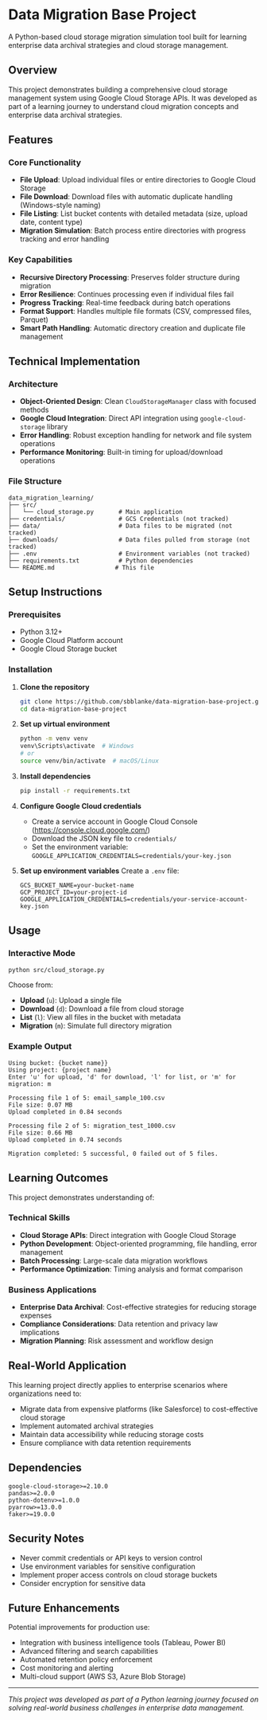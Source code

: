 # Data Migration Base Project

A Python-based cloud storage migration simulation tool built for learning enterprise data archival strategies and cloud storage management.

## Overview

This project demonstrates building a comprehensive cloud storage management system using Google Cloud Storage APIs. It was developed as part of a learning journey to understand cloud migration concepts and enterprise data archival strategies.

## Features

### Core Functionality

- **File Upload**: Upload individual files or entire directories to Google Cloud Storage
- **File Download**: Download files with automatic duplicate handling (Windows-style naming)
- **File Listing**: List bucket contents with detailed metadata (size, upload date, content type)
- **Migration Simulation**: Batch process entire directories with progress tracking and error handling

### Key Capabilities

- **Recursive Directory Processing**: Preserves folder structure during migration
- **Error Resilience**: Continues processing even if individual files fail
- **Progress Tracking**: Real-time feedback during batch operations
- **Format Support**: Handles multiple file formats (CSV, compressed files, Parquet)
- **Smart Path Handling**: Automatic directory creation and duplicate file management

## Technical Implementation

### Architecture

- **Object-Oriented Design**: Clean `CloudStorageManager` class with focused methods
- **Google Cloud Integration**: Direct API integration using `google-cloud-storage` library
- **Error Handling**: Robust exception handling for network and file system operations
- **Performance Monitoring**: Built-in timing for upload/download operations

### File Structure

```
data_migration_learning/
├── src/
│   └── cloud_storage.py       # Main application
├── credentials/               # GCS Credentials (not tracked)
├── data/                      # Data files to be migrated (not tracked)
├── downloads/                 # Data files pulled from storage (not tracked)
├── .env                       # Environment variables (not tracked)
├── requirements.txt           # Python dependencies
└── README.md                 # This file
```

## Setup Instructions

### Prerequisites

- Python 3.12+
- Google Cloud Platform account
- Google Cloud Storage bucket

### Installation

1. **Clone the repository**

   ```bash
   git clone https://github.com/sbblanke/data-migration-base-project.git
   cd data-migration-base-project
   ```

2. **Set up virtual environment**

   ```bash
   python -m venv venv
   venv\Scripts\activate  # Windows
   # or
   source venv/bin/activate  # macOS/Linux
   ```

3. **Install dependencies**

   ```bash
   pip install -r requirements.txt
   ```

4. **Configure Google Cloud credentials**

   - Create a service account in Google Cloud Console (https://console.cloud.google.com/)
   - Download the JSON key file to `credentials/`
   - Set the environment variable: `GOOGLE_APPLICATION_CREDENTIALS=credentials/your-key.json`

5. **Set up environment variables**
   Create a `.env` file:
   ```
   GCS_BUCKET_NAME=your-bucket-name
   GCP_PROJECT_ID=your-project-id
   GOOGLE_APPLICATION_CREDENTIALS=credentials/your-service-account-key.json
   ```

## Usage

### Interactive Mode

```bash
python src/cloud_storage.py
```

Choose from:

- **Upload** (`u`): Upload a single file
- **Download** (`d`): Download a file from cloud storage
- **List** (`l`): View all files in the bucket with metadata
- **Migration** (`m`): Simulate full directory migration

### Example Output

```
Using bucket: {bucket name}}
Using project: {project name}
Enter 'u' for upload, 'd' for download, 'l' for list, or 'm' for migration: m

Processing file 1 of 5: email_sample_100.csv
File size: 0.07 MB
Upload completed in 0.84 seconds

Processing file 2 of 5: migration_test_1000.csv
File size: 0.66 MB
Upload completed in 0.74 seconds

Migration completed: 5 successful, 0 failed out of 5 files.
```

## Learning Outcomes

This project demonstrates understanding of:

### Technical Skills

- **Cloud Storage APIs**: Direct integration with Google Cloud Storage
- **Python Development**: Object-oriented programming, file handling, error management
- **Batch Processing**: Large-scale data migration workflows
- **Performance Optimization**: Timing analysis and format comparison

### Business Applications

- **Enterprise Data Archival**: Cost-effective strategies for reducing storage expenses
- **Compliance Considerations**: Data retention and privacy law implications
- **Migration Planning**: Risk assessment and workflow design

## Real-World Application

This learning project directly applies to enterprise scenarios where organizations need to:

- Migrate data from expensive platforms (like Salesforce) to cost-effective cloud storage
- Implement automated archival strategies
- Maintain data accessibility while reducing storage costs
- Ensure compliance with data retention requirements

## Dependencies

```
google-cloud-storage>=2.10.0
pandas>=2.0.0
python-dotenv>=1.0.0
pyarrow>=13.0.0
faker>=19.0.0
```

## Security Notes

- Never commit credentials or API keys to version control
- Use environment variables for sensitive configuration
- Implement proper access controls on cloud storage buckets
- Consider encryption for sensitive data

## Future Enhancements

Potential improvements for production use:

- Integration with business intelligence tools (Tableau, Power BI)
- Advanced filtering and search capabilities
- Automated retention policy enforcement
- Cost monitoring and alerting
- Multi-cloud support (AWS S3, Azure Blob Storage)

---

_This project was developed as part of a Python learning journey focused on solving real-world business challenges in enterprise data management._
